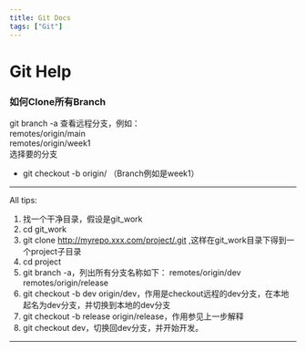 ```yaml
---
title: Git Docs
tags: ["Git"]
---
```


# Git Help

### 如何Clone所有Branch

git branch -a  查看远程分支，例如：  
remotes/origin/main  
remotes/origin/week1  
选择要的分支  
-  git checkout -b  <branch>  origin/<barnch>  （Branch例如是week1）

--------
All tips:
1. 找一个干净目录，假设是git_work
2. cd git_work
3. git clone http://myrepo.xxx.com/project/.git ,这样在git_work目录下得到一个project子目录
4. cd project
5. git branch -a，列出所有分支名称如下：
remotes/origin/dev
remotes/origin/release
6. git checkout -b dev origin/dev，作用是checkout远程的dev分支，在本地起名为dev分支，并切换到本地的dev分支
7. git checkout -b release origin/release，作用参见上一步解释
8. git checkout dev，切换回dev分支，并开始开发。
---------
